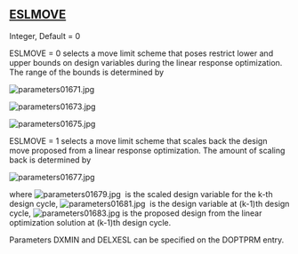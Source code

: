 ## [ESLMOVE](https://nexus.hexagon.com/documentationcenter/bundle/MSC_Nastran_2022.4/page/Nastran_Combined_Book/qrg/parameters/TOC.ESLMOVE.xhtml)

Integer, Default = 0

ESLMOVE = 0 selects a move limit scheme that poses restrict lower and upper bounds on design variables during the linear response optimization. The range of the bounds is determined by

![parameters01671.jpg](https://help-be.hexagonmi.com/bundle/MSC_Nastran_2022.4/page/Nastran_Combined_Book/qrg/parameters/../../../assets/parameters01671.jpg?_LANG=enus)  

![parameters01673.jpg](https://help-be.hexagonmi.com/bundle/MSC_Nastran_2022.4/page/Nastran_Combined_Book/qrg/parameters/../../../assets/parameters01673.jpg?_LANG=enus)  

![parameters01675.jpg](https://help-be.hexagonmi.com/bundle/MSC_Nastran_2022.4/page/Nastran_Combined_Book/qrg/parameters/../../../assets/parameters01675.jpg?_LANG=enus)  

ESLMOVE = 1 selects a move limit scheme that scales back the design move proposed from a linear response optimization. The amount of scaling back is determined by

![parameters01677.jpg](https://help-be.hexagonmi.com/bundle/MSC_Nastran_2022.4/page/Nastran_Combined_Book/qrg/parameters/../../../assets/parameters01677.jpg?_LANG=enus)  

where  ![parameters01679.jpg](https://help-be.hexagonmi.com/bundle/MSC_Nastran_2022.4/page/Nastran_Combined_Book/qrg/parameters/../../../assets/parameters01679.jpg?_LANG=enus)  is the scaled design variable for the k-th design cycle,  ![parameters01681.jpg](https://help-be.hexagonmi.com/bundle/MSC_Nastran_2022.4/page/Nastran_Combined_Book/qrg/parameters/../../../assets/parameters01681.jpg?_LANG=enus)  is the design variable at (k-1)th design cycle,  ![parameters01683.jpg](https://help-be.hexagonmi.com/bundle/MSC_Nastran_2022.4/page/Nastran_Combined_Book/qrg/parameters/../../../assets/parameters01683.jpg?_LANG=enus)  is the proposed design from the linear optimization solution at (k-1)th design cycle.

Parameters DXMIN and DELXESL can be specified on the DOPTPRM entry.

